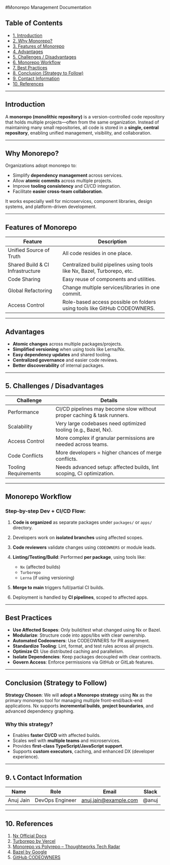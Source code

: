 
#Monorepo Management Documentation

## Table of Contents

* [1. Introduction](#1-introduction)
* [2. Why Monorepo?](#2-why-monorepo)
* [3. Features of Monorepo](#3-features-of-monorepo)
* [4. Advantages](#4-advantages)
* [5. Challenges / Disadvantages](#5-challenges--disadvantages)
* [6. Monorepo Workflow](#6-monorepo-workflow)
* [7. Best Practices](#7-best-practices)
* [8. Conclusion (Strategy to Follow)](#8-conclusion-strategy-to-follow)
* [9. Contact Information](#9-contact-information)
* [10. References](#10-references)

---

## Introduction

A **monorepo (monolithic repository)** is a version-controlled code repository that holds multiple projects—often from the same organization. Instead of maintaining many small repositories, all code is stored in a **single, central repository**, enabling unified management, visibility, and collaboration.

---

## Why Monorepo?

Organizations adopt monorepo to:

* Simplify **dependency management** across services.
* Allow **atomic commits** across multiple projects.
* Improve **tooling consistency** and CI/CD integration.
* Facilitate **easier cross-team collaboration**.

It works especially well for microservices, component libraries, design systems, and platform-driven development.

---

## Features of Monorepo

| Feature                          | Description                                                               |
| -------------------------------- | ------------------------------------------------------------------------- |
| Unified Source of Truth          | All code resides in one place.                                            |
| Shared Build & CI Infrastructure | Centralized build pipelines using tools like Nx, Bazel, Turborepo, etc.   |
| Code Sharing                     | Easy reuse of components and utilities.                                   |
| Global Refactoring               | Change multiple services/libraries in one commit.                         |
| Access Control                   | Role-based access possible on folders using tools like GitHub CODEOWNERS. |

---

## Advantages

* **Atomic changes** across multiple packages/projects.
* **Simplified versioning** when using tools like Lerna/Nx.
* **Easy dependency updates** and shared tooling.
* **Centralized governance** and easier code reviews.
* **Better discoverability** of internal packages.

---

## 5. Challenges / Disadvantages

| Challenge            | Details                                                                |
| -------------------- | ---------------------------------------------------------------------- |
| Performance          | CI/CD pipelines may become slow without proper caching & task runners. |
| Scalability          | Very large codebases need optimized tooling (e.g., Bazel, Nx).         |
| Access Control       | More complex if granular permissions are needed across teams.          |
| Code Conflicts       | More developers = higher chances of merge conflicts.                   |
| Tooling Requirements | Needs advanced setup: affected builds, lint scoping, CI optimization.  |

---

##  Monorepo Workflow

### Step-by-step Dev + CI/CD Flow:

1. **Code is organized** as separate packages under `packages/` or `apps/` directory.
2. Developers work on **isolated branches** using affected scopes.
3. **Code reviewers** validate changes using `CODEOWNERS` or module leads.
4. **Linting/Testing/Build**: Performed **per package**, using tools like:

   * `Nx` (affected builds)
   * `Turborepo`
   * `Lerna` (if using versioning)
5. **Merge to main** triggers full/partial CI builds.
6. Deployment is handled by **CI pipelines**, scoped to affected apps.

---

## Best Practices

*  **Use Affected Scopes**: Only build/test what changed using Nx or Bazel.
*  **Modularize**: Structure code into apps/libs with clear ownership.
*  **Automated Codeowners**: Use CODEOWNERS for PR assignment.
*  **Standardize Tooling**: Lint, format, and test rules across all projects.
*  **Optimize CI**: Use distributed caching and parallelism.
*  **Isolate Dependencies**: Keep packages decoupled with clear contracts.
*  **Govern Access**: Enforce permissions via GitHub or GitLab features.

---

## Conclusion (Strategy to Follow)

**Strategy Chosen**:
We will **adopt a Monorepo strategy** using **Nx** as the primary monorepo tool for managing multiple front-end/back-end applications. Nx supports **incremental builds**, **project boundaries**, and advanced dependency graphing.

### Why this strategy?

* Enables **faster CI/CD** with affected builds.
* Scales well with **multiple teams** and microservices.
* Provides **first-class TypeScript/JavaScript support**.
* Supports **custom executors**, caching, and enhanced DX (developer experience).

---

## 9. 📞 Contact Information

| Name        | Role            | Email                                                 | Slack           |
| ----------- | --------------- | ----------------------------------------------------- | --------------- |
| Anuj Jain   | DevOps Engineer | [anuj.jain@example.com](mailto:anuj.jain@example.com) | @anuj           |

---

## 10.  References

1. [Nx Official Docs](https://nx.dev/)
2. [Turborepo by Vercel](https://turbo.build/repo)
3. [Monorepo vs Polyrepo – Thoughtworks Tech Radar](https://www.thoughtworks.com/radar/techniques/monorepo)
4. [Bazel by Google](https://bazel.build/)
5. [GitHub CODEOWNERS](https://docs.github.com/en/repositories/managing-your-repositorys-settings-and-features/customizing-your-repository/about-code-owners)

